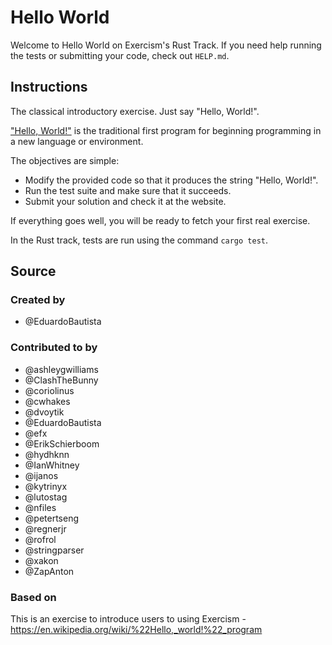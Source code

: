 # Hello World

Welcome to Hello World on Exercism's Rust Track.
If you need help running the tests or submitting your code, check out `HELP.md`.

## Instructions

The classical introductory exercise.
Just say "Hello, World!".

["Hello, World!"][hello-world] is the traditional first program for beginning programming in a new language or environment.

The objectives are simple:

- Modify the provided code so that it produces the string "Hello, World!".
- Run the test suite and make sure that it succeeds.
- Submit your solution and check it at the website.

If everything goes well, you will be ready to fetch your first real exercise.

[hello-world]: https://en.wikipedia.org/wiki/%22Hello,_world!%22_program

In the Rust track, tests are run using the command `cargo test`.

## Source

### Created by

- @EduardoBautista

### Contributed to by

- @ashleygwilliams
- @ClashTheBunny
- @coriolinus
- @cwhakes
- @dvoytik
- @EduardoBautista
- @efx
- @ErikSchierboom
- @hydhknn
- @IanWhitney
- @ijanos
- @kytrinyx
- @lutostag
- @nfiles
- @petertseng
- @regnerjr
- @rofrol
- @stringparser
- @xakon
- @ZapAnton

### Based on

This is an exercise to introduce users to using Exercism - <https://en.wikipedia.org/wiki/%22Hello,_world!%22_program>
